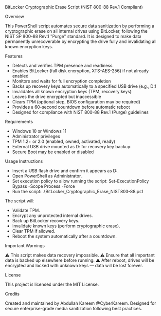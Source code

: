 BitLocker Cryptographic Erase Script (NIST 800-88 Rev.1 Compliant)

Overview

This PowerShell script automates secure data sanitization by performing a cryptographic erase on all internal drives using BitLocker, following the NIST SP 800-88 Rev.1 "Purge" standard.
It is designed to make data permanently unrecoverable by encrypting the drive fully and invalidating all known encryption keys.

Features

- Detects and verifies TPM presence and readiness
- Enables BitLocker (full disk encryption, XTS-AES-256) if not already enabled
- Monitors and waits for full encryption completion
- Backs up recovery keys automatically to a specified USB drive (e.g., D:\)
- Invalidates all known encryption keys (TPM, recovery keys)
- Leaves the drive encrypted but inaccessible
- Clears TPM (optional step, BIOS configuration may be required)
- Provides a 60-second countdown before automatic reboot
- Designed for compliance with NIST 800-88 Rev.1 (Purge) guidelines

Requirements

- Windows 10 or Windows 11
- Administrator privileges
- TPM 1.2+ or 2.0 (enabled, owned, activated, ready)
- External USB drive mounted as D: for recovery key backup
- Secure Boot may be enabled or disabled

Usage Instructions

- Insert a USB flash drive and confirm it appears as D:\.
- Open PowerShell as Administrator.
- Set execution policy to allow running the script:
Set-ExecutionPolicy Bypass -Scope Process -Force
- Run the script:
.\BitLocker_Cryptographic_Erase_NIST800-88.ps1

The script will:

- Validate TPM.
- Encrypt any unprotected internal drives.
- Back up BitLocker recovery keys.
- Invalidate known keys (perform cryptographic erase).
- Clear TPM if allowed.
- Reboot the system automatically after a countdown.

Important Warnings

⚠️ This script makes data recovery impossible.
⚠️ Ensure that all important data is backed up elsewhere before running.
⚠️ After reboot, drives will be encrypted and locked with unknown keys — data will be lost forever.

License

This project is licensed under the MIT License.

Credits

Created and maintained by Abdullah Kareem @CyberKareem.
Designed for secure enterprise-grade media sanitization following best practices.
